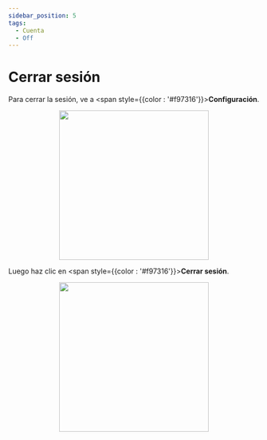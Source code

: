 ```yaml
---
sidebar_position: 5
tags:
  - Cuenta
  - Off
---
```


# Cerrar sesión

Para cerrar la sesión, ve a <span style={{color : '#f97316'}}>**Configuración**</span>.

<p align="center">
  <img src="/img/create-account/menu-button.png" width="300" />
</p>

Luego haz clic en <span style={{color : '#f97316'}}>**Cerrar sesión**</span>.

<p align="center">
  <img src="/img/sign-off/sign-off.png" width="300" />
</p>
